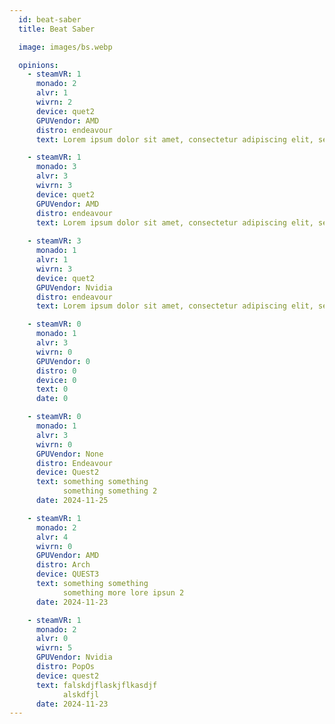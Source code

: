```yaml
---
  id: beat-saber
  title: Beat Saber

  image: images/bs.webp

  opinions:
    - steamVR: 1
      monado: 2
      alvr: 1
      wivrn: 2
      device: quet2
      GPUVendor: AMD
      distro: endeavour
      text: Lorem ipsum dolor sit amet, consectetur adipiscing elit, sed do eiusmod tempor incididunt ut labore et dolore magna aliqua. Ut enim ad minim veniam, quis nostrud exercitation ullamco laboris nisi ut aliquip ex ea commodo consequat. Duis aute irure dolor in reprehenderit in voluptate velit esse cillum dolore eu fugiat nulla pariatur. Excepteur sint occaecat cupidatat non proident, sunt in culpa qui officia deserunt mollit anim id est laborum.

    - steamVR: 1
      monado: 3
      alvr: 3
      wivrn: 3
      device: quet2
      GPUVendor: AMD
      distro: endeavour      
      text: Lorem ipsum dolor sit amet, consectetur adipiscing elit, sed do eiusmod tempor incididunt ut labore et dolore magna aliqua. Ut enim ad minim veniam, quis nostrud exercitation ullamco laboris nisi ut aliquip ex ea commodo consequat. Duis aute irure dolor in reprehenderit in voluptate velit esse cillum dolore eu fugiat nulla pariatur. Excepteur sint occaecat cupidatat non proident, sunt in culpa qui officia deserunt mollit anim id est laborum.
    
    - steamVR: 3
      monado: 1
      alvr: 1
      wivrn: 3
      device: quet2
      GPUVendor: Nvidia
      distro: endeavour      
      text: Lorem ipsum dolor sit amet, consectetur adipiscing elit, sed do eiusmod tempor incididunt ut labore et dolore magna aliqua. Ut enim ad minim veniam, quis nostrud exercitation ullamco laboris nisi ut aliquip ex ea commodo consequat. Duis aute irure dolor in reprehenderit in voluptate velit esse cillum dolore eu fugiat nulla pariatur. Excepteur sint occaecat cupidatat non proident, sunt in culpa qui officia deserunt mollit anim id est laborum.          

    - steamVR: 0
      monado: 1
      alvr: 3
      wivrn: 0
      GPUVendor: 0
      distro: 0
      device: 0
      text: 0
      date: 0

    - steamVR: 0
      monado: 1
      alvr: 3
      wivrn: 0
      GPUVendor: None
      distro: Endeavour
      device: Quest2
      text: something something
            something something 2
      date: 2024-11-25

    - steamVR: 1
      monado: 2
      alvr: 4
      wivrn: 0
      GPUVendor: AMD
      distro: Arch
      device: QUEST3
      text: something something
            something more lore ipsun 2
      date: 2024-11-23

    - steamVR: 1
      monado: 2
      alvr: 0
      wivrn: 5
      GPUVendor: Nvidia
      distro: PopOs
      device: quest2
      text: falskdjflaskjflkasdjf
            alskdfjl
      date: 2024-11-23
---
```

